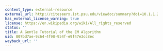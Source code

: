```yaml
---
content_type: external-resource
external_url: http://citeseerx.ist.psu.edu/viewdoc/summary?doi=10.1.1.28.613
has_external_license_warning: true
license: https://en.wikipedia.org/wiki/All_rights_reserved
status: ''
title: A Gentle Tutorial of the EM Algorithm
uid: 807bd7ae-9c64-4f98-954f-e9f47e3cc8ec
wayback_url: ''
---
```

